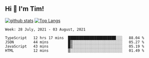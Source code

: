 ## Hi 👋 I'm Tim!
  
  [![github stats](https://github-readme-stats.vercel.app/api?username=thostetler&theme=dracula&count_private=true&show_icons=true)](https://github.com/thostetler/github-readme-stats)
  [![Top Langs](https://github-readme-stats.vercel.app/api/top-langs/?username=thostetler&layout=compact&count_private=true&theme=dracula&show_icons=true)](https://github.com/thostetler/github-readme-stats)
 
<!--START_SECTION:waka-->
```text
Week: 28 July, 2021 - 03 August, 2021

TypeScript   12 hrs 17 mins  ██████████████████████░░░   88.04 % 
JSON         44 mins         █▒░░░░░░░░░░░░░░░░░░░░░░░   05.27 % 
JavaScript   43 mins         █▒░░░░░░░░░░░░░░░░░░░░░░░   05.19 % 
HTML         12 mins         ▒░░░░░░░░░░░░░░░░░░░░░░░░   01.49 % 
```
<!--END_SECTION:waka-->
